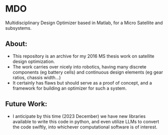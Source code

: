 # MDO
Multidisciplinary Design Optimizer based in Matlab, for a Micro Satellite and subsystems.

## About:
* This repository is an archive for my 2016 MS thesis work on satellite design optimization.
* The work carries over nicely into robotics, having many discrete components (eg battery cells) and continuous design elements (eg gear ratios, chassis width...)
* It certainly has flaws but should serve as a proof of concept, and a framework for building an optimizer for such a system.

## Future Work:
* I anticipate by this time (2023 December) we have new libraries available to write this code in python, and even utilize LLMs to convert the code swiftly, into whichever computational software is of interest.

